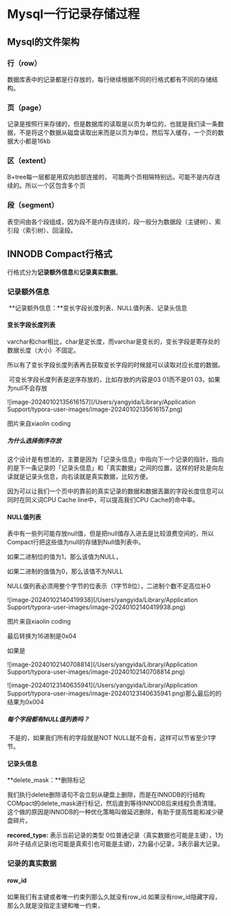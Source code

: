 # Mysql一行记录存储过程

## Mysql的文件架构

### 行（row）

数据库表中的记录都是行存放的，每行继续根据不同的行格式都有不同的存储结构。

### 页（page）

记录是按照行来存储的，但是数据库的读取是以页为单位的，也就是我们读一条数据，不是将这个数据从磁盘读取出来而是以页为单位，然后写入缓存，一个页的数据大小都是16kb

### 区（extent）

B+tree每一层都是用双向脸部连接的， 可能两个页相隔特别远。可能不是内存连续的。所以一个区包含多个页

### 段（segment）

表空间由各个段组成，因为段不是内存连续的，段一般分为数据段（主键树）、索引段（索引树）、回滚段。

## INNODB Compact行格式

行格式分为**记录额外信息**和**记录真实数据**。

### 记录额外信息

​	**记录额外信息：**变长字段长度列表、NULL值列表、记录头信息

#### 变长字段长度列表

​	varchar和char相比，char是定长度，而varchar是变长的，变长字段是寄存处的数据长度（大小）不固定。

​	所以有了变长字段长度列表再去获取变长字段的时候就可以读取对应长度的数据。

​	可变长字段长度列表是逆序存放的，比如存放的内容是03 01而不是01 03，如果为null不会存放

![image-20240102135616157](/Users/yangyida/Library/Application Support/typora-user-images/image-20240102135616157.png)

图片来自xiaolin coding

##### 为什么选择倒序存放

​	这个设计是有想法的，主要是因为「记录头信息」中指向下一个记录的指针，指向的是下一条记录的「记录头信息」和「真实数据」之间的位置，这样的好处是向左读就是记录头信息，向右读就是真实数据，比较方便。



​	因为可以让我们一个页中的靠前的真实记录的数据和数据丢赢的字段长度信息可以同时在同义词CPU Cache line中，可以提高我们CPU Cache的命中率。

#### NULL值列表

表中有一些列可能存放null值，但是把null值存入进去是比较浪费空间的，所以Compact行把这些值为null的存储到Null值列表中。

如果二进制位的值为1，那么该值为NULL，

如果二进制的值值为0，那么该值不为NULL

NULL值列表必须用整个字节的位表示（1字节8位），二进制个数不足高位补0

![image-20240102140419938](/Users/yangyida/Library/Application Support/typora-user-images/image-20240102140419938.png)

图片来自xiaolin coding

最后转换为16进制是0x04





如果是

![image-20240102140708814](/Users/yangyida/Library/Application Support/typora-user-images/image-20240102140708814.png)

![image-20240123140635941](/Users/yangyida/Library/Application Support/typora-user-images/image-20240123140635941.png)那么最后的的结果为0x004

##### 每个字段都有NULL值列表吗？

​	不是的，如果我们所有的字段就是NOT NULL就不会有，这样可以节省至少1字节。

#### 记录头信息

**delete_mask：**删除标记

我们执行delete删除语句不会立刻从硬盘上删除，而是在INNODB的行结构COMpact的delete_mask进行标记，然后直到等待INNODB后来线程负责清理。这个做的原因是INNODB的一种优化策略叫做延迟删除，有助于提高性能和减少硬盘碎片。

**recored_type:** 表示当前记录的类型 0位普通记录（真实数据也可能是主键），1为非叶子结点记录(也可能是真索引也可能是主键)，2为最小记录，3表示最大记录。



### 记录的真实数据

#### row_id

​	如果我们有主键或者唯一约束列那么久就没有row_id.如果没有row_id隐藏字段，那么久就是没指定主键和唯一约束，